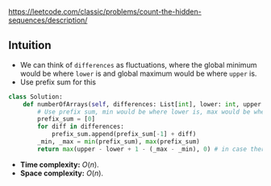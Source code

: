 https://leetcode.com/classic/problems/count-the-hidden-sequences/description/

## Intuition

- We can think of `differences` as fluctuations, where the global minimum would be where `lower` is and global maximum would be where `upper` is.
- Use prefix sum for this

```python
class Solution:
    def numberOfArrays(self, differences: List[int], lower: int, upper: int) -> int:
        # Use prefix sum, min would be where lower is, max would be where upper is
        prefix_sum = [0]
        for diff in differences:
            prefix_sum.append(prefix_sum[-1] + diff)
        _min, _max = min(prefix_sum), max(prefix_sum)
        return max(upper - lower + 1 - (_max - _min), 0) # in case there are no valid sequences
```

- **Time complexity:** $O(n$).
- **Space complexity:** $O(n)$.
